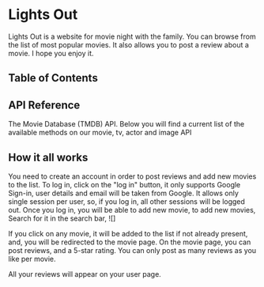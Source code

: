 # Lights Out

Lights Out is a website for movie night with the family. You can browse from the list of most popular movies. It also allows you to post a review about a movie. I hope you enjoy it. 

## Table of Contents


## API Reference
The Movie Database (TMDB) API. Below you will find a current list of the available methods on our movie, tv, actor and image API


## How it all works

You need to create an account in order to post reviews and add new movies to the list.
To log in, click on the "log in" button, it only supports Google Sign-in, user details and email will be taken from Google.
It allows only single session per user, so, if you log in, all other sessions will be logged out.
Once you log in, you will be able to add new movie, to add new movies, Search for it in the search bar,
![]

If you click on any movie, it will be added to the list if not already present, and, you will be redirected to the movie page.
On the movie page, you can post reviews, and a 5-star rating. You can only post as many reviews as you like per movie.

All your reviews will appear on your user page.

